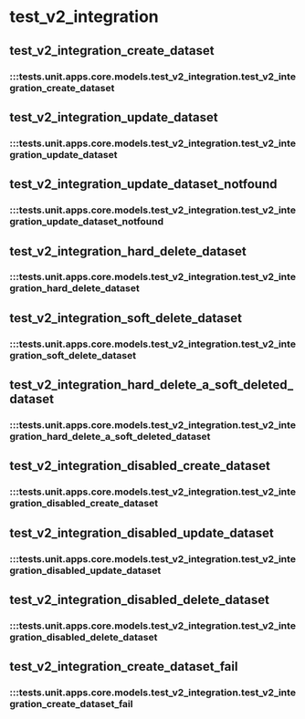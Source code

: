 # test_v2_integration

## test_v2_integration_create_dataset

### :::tests.unit.apps.core.models.test_v2_integration.test_v2_integration_create_dataset

## test_v2_integration_update_dataset

### :::tests.unit.apps.core.models.test_v2_integration.test_v2_integration_update_dataset

## test_v2_integration_update_dataset_notfound

### :::tests.unit.apps.core.models.test_v2_integration.test_v2_integration_update_dataset_notfound

## test_v2_integration_hard_delete_dataset

### :::tests.unit.apps.core.models.test_v2_integration.test_v2_integration_hard_delete_dataset

## test_v2_integration_soft_delete_dataset

### :::tests.unit.apps.core.models.test_v2_integration.test_v2_integration_soft_delete_dataset

## test_v2_integration_hard_delete_a_soft_deleted_dataset

### :::tests.unit.apps.core.models.test_v2_integration.test_v2_integration_hard_delete_a_soft_deleted_dataset

## test_v2_integration_disabled_create_dataset

### :::tests.unit.apps.core.models.test_v2_integration.test_v2_integration_disabled_create_dataset

## test_v2_integration_disabled_update_dataset

### :::tests.unit.apps.core.models.test_v2_integration.test_v2_integration_disabled_update_dataset

## test_v2_integration_disabled_delete_dataset

### :::tests.unit.apps.core.models.test_v2_integration.test_v2_integration_disabled_delete_dataset

## test_v2_integration_create_dataset_fail

### :::tests.unit.apps.core.models.test_v2_integration.test_v2_integration_create_dataset_fail

